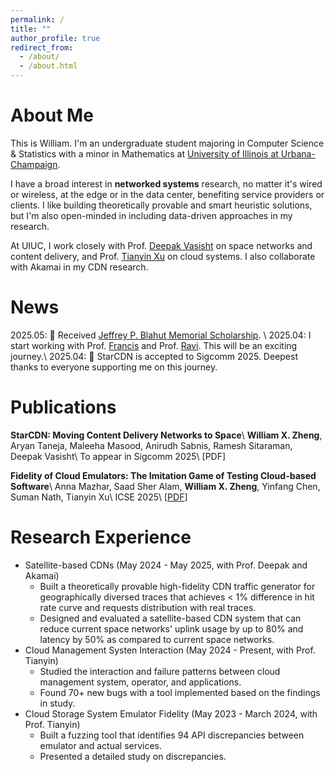 ```yaml
---
permalink: /
title: ""
author_profile: true
redirect_from: 
  - /about/
  - /about.html
---
```

About Me
======
This is William. I'm an undergraduate student majoring in Computer Science & Statistics with a minor in Mathematics at [University of Illinois at Urbana-Champaign](https://illinois.edu/). 

I have a broad interest in **networked systems** research, no matter it's wired or wireless, at the edge or in the data center, benefiting service providers or clients. I like building theoretically provable and smart heuristic solutions, but I'm also open-minded in including data-driven approaches in my research. 

At UIUC, I work closely with Prof. [Deepak Vasisht](https://deepakv.web.illinois.edu/index.html) on space networks and content delivery, and Prof. [Tianyin Xu](https://tianyin.github.io/) on cloud systems. I also collaborate with Akamai in my CDN research.

News 
=====
2025.05: 🎉 Received [Jeffrey P. Blahut Memorial Scholarship](https://siebelschool.illinois.edu/about/awards/undergraduate-scholarships-awards/jeffrey-p-blahut-memorial-scholarship). \\
2025.04: I start working with Prof. [Francis](https://fyy.cs.illinois.edu/) and Prof. [Ravi](https://www.cs.princeton.edu/~ravian/). This will be an exciting journey.\\
2025.04: 🎉 StarCDN is accepted to Sigcomm 2025. Deepest thanks to everyone supporting me on this journey.

Publications
=====
**StarCDN: Moving Content Delivery Networks to Space**\\
**William X. Zheng**, Aryan Taneja, Maleeha Masood, Anirudh Sabnis, Ramesh Sitaraman, Deepak Vasisht\\
To appear in Sigcomm 2025\\
[PDF]

**Fidelity of Cloud Emulators: The Imitation Game of Testing Cloud-based Software**\\
Anna Mazhar, Saad Sher Alam, **William X. Zheng**, Yinfang Chen, Suman Nath, Tianyin Xu\\
ICSE 2025\\
[[PDF](https://www.microsoft.com/en-us/research/publication/fidelity-of-cloud-emulators-the-imitation-game-of-testing-cloud-based-software/)]

Research Experience
======
* Satellite-based CDNs (May 2024 - May 2025, with Prof. Deepak and Akamai)
  * Built a theoretically provable high-fidelity CDN traffic generator for geographically diversed traces that achieves < 1% difference in hit rate curve and requests distribution with real traces.
  * Designed and evaluated a satellite-based CDN system that can reduce current space networks' uplink usage by up to 80% and latency by 50% as compared to current space networks. 
* Cloud Management Systen Interaction (May 2024 - Present, with Prof. Tianyin)
  * Studied the interaction and failure patterns between cloud management system, operator, and applications.
  * Found 70+ new bugs with a tool implemented based on the findings in study.
* Cloud Storage System Emulator Fidelity (May 2023 - March 2024, with Prof. Tianyin) 
  * Built a fuzzing tool that identifies 94 API discrepancies between emulator and actual services.
  * Presented a detailed study on discrepancies.


